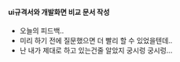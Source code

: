 #### ui규격서와 개발화면 비교 문서 작성
- 오늘의 피드백..
- 미리 하기 전에 질문했으면 더 빨리 할 수 있었을텐데.. 
- 난 내가 제대로 하고 있는건줄 알았지 궁시렁 궁시렁... 

